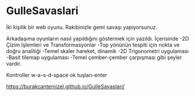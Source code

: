 # GulleSavaslari
İki kişilik bir web oyunu. Rakibinizle gemi savaşı yapıyorsunuz.

Arkadaşıma oyunların nasıl yapıldığını göstermek için yazıldı.
İçerisinde
-2D Çizim İşlemleri ve Transformasyonlar
-Top yönünün tespiti için nokta ve doğru analitiği
-Temel skaler hareket, dinamik
-2D Trigonometri uygulaması
-Basit tilemap uygulaması
-Temel çember-çember çarpışması
gibi şeyler vardır.

Kontroller
w-a-s-d-space
ok tuşları-enter

https://burakcantemizel.github.io/GulleSavaslari/
